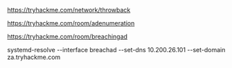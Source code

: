 https://tryhackme.com/network/throwback

https://tryhackme.com/room/adenumeration

https://tryhackme.com/room/breachingad

systemd-resolve --interface breachad --set-dns 10.200.26.101 --set-domain za.tryhackme.com